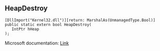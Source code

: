 ## HeapDestroy

```
[DllImport("Kernel32.dll")][return: MarshalAs(UnmanagedType.Bool)]
public static extern bool HeapDestroy(
   IntPtr hHeap
);
```

Microsoft documentation: [Link](https://docs.microsoft.com/en-us/windows/win32/api/heapapi/nf-heapapi-heapdestroy)
